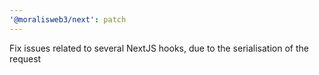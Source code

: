 ```yaml
---
'@moralisweb3/next': patch
---
```


Fix issues related to several NextJS hooks, due to the serialisation of the request
